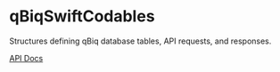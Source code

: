 # qBiqSwiftCodables
Structures defining qBiq database tables, API requests, and responses.

[API Docs](http://htmlpreview.github.io/?https://github.com/ubiqweus/qBiqSwiftCodables/blob/master/docs/index.html)
